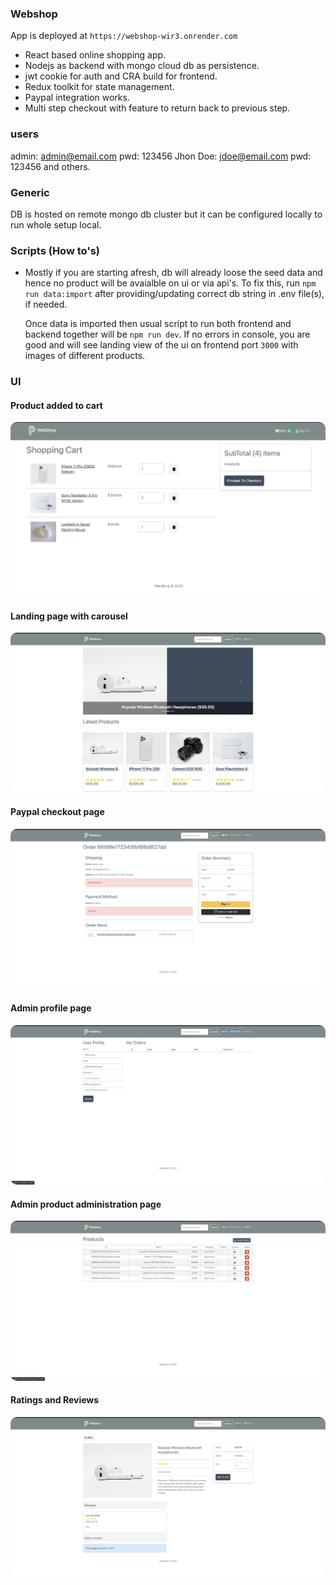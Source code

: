 ### Webshop

App is deployed at `https://webshop-wir3.onrender.com`

- React based online shopping app.
- Nodejs as backend with mongo cloud db as persistence.
- jwt cookie for auth and CRA build for frontend.
- Redux toolkit for state management.
- Paypal integration works.
- Multi step checkout with feature to return back to previous step.

### users

admin: admin@email.com pwd: 123456
Jhon Doe: jdoe@email.com  pwd: 123456
and others.

### Generic

DB is hosted on remote mongo db cluster but it can be configured locally to run whole setup local.

### Scripts (How to's)

- Mostly if you are starting afresh, db will already loose the seed data and hence no product will be
  avaialble on ui or via api's. To fix this, run `npm run data:import` after providing/updating correct db
  string in .env file(s), if needed.

  Once data is imported then usual script to run both frontend and backend together will be
  `npm run dev`. If no errors in console, you are good and will see landing view of the ui on frontend
  port `3000` with images of different products.

### UI

#### Product added to cart

<img
  src="./webshop.jpg"
  alt="contacts-manager-webpack"
  style="margin: 0 auto; border-radius:10px"/>

#### Landing page with carousel

<img
  src="./carousel.jpg"
  alt="carousel"
  style="margin: 0 auto; border-radius:10px"/>

#### Paypal checkout page

<img
  src="./paypal-checkout.jpg"
  alt="paypal"
  style="margin: 0 auto; border-radius:10px"/>

#### Admin profile page

<img
  src="./admin-profile.jpg"
  alt="admin profile"
  style="margin: 0 auto; border-radius:10px"/>

#### Admin product administration page

<img
  src="./admin-products.jpg"
  alt="admin product administration"
  style="margin: 0 auto; border-radius:10px"/>

#### Ratings and Reviews

<img
  src="./Ratings-Reviews.jpg"
  alt="Ratings and Reviews"
  style="margin: 0 auto; border-radius:10px"/>